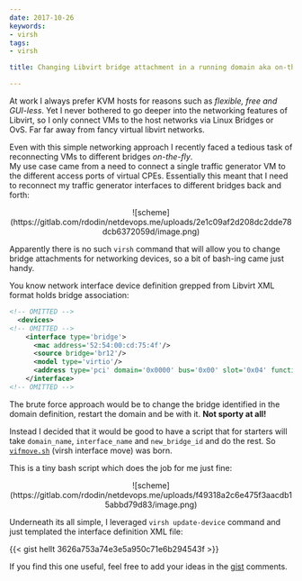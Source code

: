 ```yaml
---
date: 2017-10-26
keywords:
- virsh
tags:
- virsh

title: Changing Libvirt bridge attachment in a running domain aka on-the-fly

---
```


At work I always prefer KVM hosts for reasons such as _flexible, free and GUI-less_. Yet I never bothered to go deeper into the networking features of Libvirt, so I only connect VMs to the host networks via Linux Bridges or OvS. Far far away from fancy virtual libvirt networks.

Even with this simple networking approach I recently faced a tedious task of reconnecting VMs to different bridges _on-the-fly_.  
My use case came from a need to connect a single traffic generator VM to the different access ports of virtual CPEs. Essentially this meant that I need to reconnect my traffic generator interfaces to different bridges back and forth:

<center>![scheme](https://gitlab.com/rdodin/netdevops.me/uploads/2e1c09af2d208dc2dde78dcb6372059d/image.png)</center>

Apparently there is no such `virsh` command that will allow you to change bridge attachments for networking devices, so a bit of bash-ing came just handy.

<!--more-->

You know network interface device definition grepped from Libvirt XML format holds bridge association:
```xml
<!-- OMITTED -->
  <devices>
<!-- OMITTED -->
    <interface type='bridge'>
      <mac address='52:54:00:cd:75:4f'/>
      <source bridge='br12'/>
      <model type='virtio'/>
      <address type='pci' domain='0x0000' bus='0x00' slot='0x04' function='0x0'/>
    </interface>
<!-- OMITTED -->
```

The brute force approach would be to change the bridge identified in the domain definition, restart the domain and be with it. **Not sporty at all!**

Instead I decided that it would be good to have a script that for starters will take `domain_name`, `interface_name` and `new_bridge_id` and do the rest. So [`vifmove.sh`](https://gist.github.com/hellt/3626a753a74e3e5a950c71e6b294543f) (virsh interface move) was born.

This is a tiny bash script which does the job for me just fine:
<center>![scheme](https://gitlab.com/rdodin/netdevops.me/uploads/f49318a2c6e475f3aacdb15abbd79d83/image.png)</center>

Underneath its all simple, I leveraged `virsh update-device` command and just templated the interface definition XML file:

{{< gist hellt 3626a753a74e3e5a950c71e6b294543f >}}

If you find this one useful, feel free to add your ideas in the [gist](https://gist.github.com/hellt/3626a753a74e3e5a950c71e6b294543f) comments.